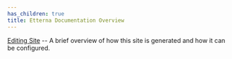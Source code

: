 ```yaml
---
has_children: true
title: Etterna Documentation Overview
---
```


[Editing Site](editing_site.md) -- A brief overview of how this site is generated and how it can be configured.
